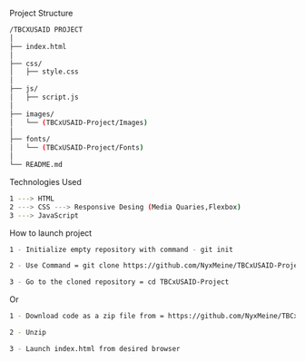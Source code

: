 Project Structure
``` bash
/TBCXUSAID PROJECT 
│
├── index.html
│
├── css/
│   ├── style.css
│
├── js/
│   ├── script.js
│
├── images/
│   └── (TBCxUSAID-Project/Images)
│
├── fonts/
│   └── (TBCxUSAID-Project/Fonts)
│
└── README.md
```

Technologies Used

```bash
1 ---> HTML
2 ---> CSS ---> Responsive Desing (Media Quaries,Flexbox)
3 ---> JavaScript 

```
How to launch project

```bash
1 - Initialize empty repository with command - git init 

2 - Use Command = git clone https://github.com/NyxMeine/TBCxUSAID-Project.git

3 - Go to the cloned repository = cd TBCxUSAID-Project
```
Or

```bash
1 - Download code as a zip file from = https://github.com/NyxMeine/TBCxUSAID-Project

2 - Unzip 

3 - Launch index.html from desired browser
```